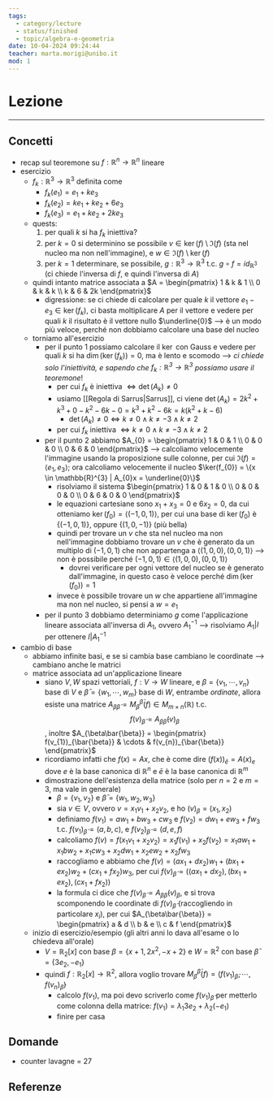 ```yaml
---
tags:
  - category/lecture
  - status/finished
  - topic/algebra-e-geometria
date: 10-04-2024 09:24:44
teacher: marta.morigi@unibo.it
mod: 1
---
```

# Lezione
---
## Concetti
- recap sul teoremone su $f: \mathbb{R}^{n} \to \mathbb{R}^{n}$ lineare
- esercizio
	- $f_{k}: \mathbb{R}^{3} \to \mathbb{R}^{3}$ definita come
		- $f_{k}(e_{1}) = e_{1}+ke_{3}$
		- $f_{k}(e_{2}) = ke_{1}+ke_{2}+6e_{3}$
		- $f_{k}(e_{3})=e_{1}+ke_{2}+2ke_{3}$
	- quests:
		1. per quali $k$ si ha $f_{k}$ iniettiva?
		2. per $k=0$ si determinino se possibile $v \in \ker(f) \setminus \Im(f)$ (sta nel nucleo ma non nell'immagine), e $w \in \Im(f) \setminus \ker(f)$
		3. per $k=1$ determinare, se possibile, $g: \mathbb{R}^{3} \to \mathbb{R}^{3}$ t.c. $g \circ f = id_{\mathbb{R}^{3}}$ (ci chiede l'inversa di $f$, e quindi l'inversa di $A$)
	- quindi intanto matrice associata a $A = \begin{pmatrix} 1 & k & 1 \\ 0 & k & k \\ k & 6 & 2k \end{pmatrix}$
		- digressione: se ci chiede di calcolare per quale $k$ il vettore $e_{1}-e_{3} \in \ker(f_{k})$, ci basta moltiplicare $A$ per il vettore e vedere per quali $k$ il risultato è il vettore nullo $\underline{0}$ --> è un modo più veloce, perché non dobbiamo calcolare una base del nucleo
	- torniamo all'esercizio
		- per il punto 1 possiamo calcolare il $\ker$ con Gauss e vedere per quali $k$ si ha $\dim(\ker(f_{k})) = 0$, ma è lento e scomodo --> _ci chiede solo l'iniettività, e sapendo che $f_{k}: \mathbb{R}^{3} \to \mathbb{R}^{3}$ possiamo usare il teoremone_!
			- per cui $f_{k}$ è iniettiva $\iff \det(A_{k}) \neq 0$
			- usiamo [[Regola di Sarrus|Sarrus]], ci viene $\det(A_{k}) = 2k^{2} + k^{3} + 0 - k^{2} - 6k - 0 = k^{3}+k^{2}-6k = k(k^{2}+k-6)$
				- $\det(A_{k}) \neq 0 \iff k \neq 0 \land k \neq -3 \land k \neq 2$
			- per cui $f_{k}$ iniettiva $\iff k \neq 0 \land k \neq -3 \land k \neq 2$
		- per il punto 2 abbiamo $A_{0} = \begin{pmatrix} 1 & 0 & 1 \\ 0 & 0 & 0 \\ 0 & 6 & 0 \end{pmatrix}$ --> calcoliamo velocemente l'immagine usando la proposizione sulle colonne, per cui $\Im(f) = \langle e_{1}, e_{3} \rangle$; ora calcoliamo velocemente il nucleo $\ker(f_{0}) = \{x \in \mathbb{R}^{3} | A_{0}x = \underline{0}\}$
			- risolviamo il sistema $\begin{pmatrix} 1 & 0 & 1 & 0 \\ 0 & 0 & 0 & 0 \\ 0 & 6 & 0 & 0 \end{pmatrix}$
			- le equazioni cartesiane sono $x_{1}+x_{3} = 0$ e $6x_{2}=0$, da cui otteniamo $\ker(f_{0}) = \langle (-1, 0, 1) \rangle$, per cui una base di $\ker(f_{0})$ è $\{(-1, 0, 1)\}$, oppure $\{(1, 0, -1)\}$ (più bella)
			- quindi per trovare un $v$ che sta nel nucleo ma non nell'immagine dobbiamo trovare un $v$ che è generato da un multiplo di $(-1, 0, 1)$ che non appartenga a $\langle (1, 0, 0), (0, 0, 1) \rangle$ --> non è possibile perché $(-1, 0, 1) \in \langle (1, 0, 0), (0, 0, 1) \rangle$
				- dovrei verificare per ogni vettore del nucleo se è generato dall'immagine, in questo caso è veloce perché $\dim(\ker(f_{0})) = 1$
			- invece è possibile trovare un $w$ che appartiene all'immagine ma non nel nucleo, si pensi a $w = e_{1}$
		- per il punto 3 dobbiamo determiniamo $g$ come l'applicazione lineare associata all'inversa di $A_{1}$, ovvero $A_{1}^{-1}$ --> risolviamo $A_{1}|I$ per ottenere $I|A_{1}^{-1}$
- cambio di base
	- abbiamo infinite basi, e se si cambia base cambiano le coordinate --> cambiano anche le matrici
	- matrice associata ad un'applicazione lineare
		- siano $V, W$ spazi vettoriali, $f: V \to W$ lineare, e $\beta = \{v_{1}, \cdots, v_{n}\}$ base di $V$ e $\bar{\beta} = \{w_{1}, \cdots, w_{m}\}$ base di $W$, entrambe _ordinate_, allora esiste una matrice $A_{\beta\bar{\beta}} = M_{\beta}^{\bar{\beta}} (f) \in M_{m \times n} (\mathbb{R})$ t.c. $$f(v)_{\bar{\beta}} = A_{\beta\bar{\beta}} (v)_{\beta}$$, inoltre $A_{\beta\bar{\beta}} = \begin{pmatrix} f(v_{1})_{\bar{\beta}} & \cdots & f(v_{n})_{\bar{\beta}} \end{pmatrix}$
		- ricordiamo infatti che $f(x) = Ax$, che è come dire $(f(x))_{\bar{e}} = A(x)_{e}$ dove $e$ è la base canonica di $\mathbb{R}^{n}$ e $\bar{e}$ è la base canonica di $\mathbb{R}^{m}$
		- dimostrazione dell'esistenza della matrice (solo per $n = 2$ e $m = 3$, ma vale in generale)
			- $\beta = \{v_{1}, v_{2}\}$ e $\bar{\beta} = \{w_{1}, w_{2}, w_{3}\}$
			- sia $v \in V$, ovvero $v = x_{1}v_{1} + x_{2}v_{2}$, e ho $(v)_{\beta} = (x_{1}, x_{2})$
			- definiamo $f(v_{1}) = aw_{1}+bw_{3}+cw_{3}$ e $f(v_{2}) = dw_{1}+ew_{3}+fw_{3}$ t.c. $f(v_{1})_{\bar{\beta}} = (a, b, c)$, e $f(v_{2})_{\bar{\beta}} = (d, e, f)$
			- calcoliamo $f(v) = f(x_{1}v_{1} + x_{2}v_{2}) = x_{1}f(v_{1}) + x_{2}f(v_{2}) = x_{1}aw_{1} + x_{1}bw_{2} + x_{1}cw_{3} + x_{2}dw_{1} + x_{2}ew_{2} + x_{2}fw_{3}$
			- raccogliamo e abbiamo che $f(v) = (ax_{1}+dx_{2})w_{1} + (bx_{1}+ex_{2})w_{2} + (cx_{1}+fx_{2})w_{3}$, per cui $f(v)_{\bar{\beta}} = ((ax_{1}+dx_{2}), (bx_{1}+ex_{2}), (cx_{1}+fx_{2}))$
			- la formula ci dice che $f(v)_{\bar{\beta}} = A_{\beta\bar{\beta}}(v)_{\beta}$, e si trova scomponendo le coordinate di $f(v)_{\bar{\beta}}$ (raccogliendo in particolare $x_{i}$), per cui $A_{\beta\bar{\beta}} = \begin{pmatrix} a & d \\ b & e \\ c & f \end{pmatrix}$
	- inizio di esercizio/esempio (gli altri anni lo dava all'esame o lo chiedeva all'orale)
		- $V = \mathbb{R}_{2}[x]$ con base $\beta = \{x+1, 2x^{2}, -x+2\}$ e $W = \mathbb{R}^{2}$ con base $\bar{\beta} = \{3e_{2}, -e_{1}\}$
		- quindi $f: \mathbb{R}_{2}[x] \to \mathbb{R}^{2}$, allora voglio trovare $M_{\beta}^{\bar{\beta}}(f) = (f(v_{1})_{\bar{\beta}}, \cdots, f(v_{n})_{\bar{\beta}})$
			- calcolo $f(v_{1})$, ma poi devo scriverlo come $f(v_{1})_{\bar{\beta}}$ per metterlo come colonna della matrice: $f(v_{1}) = \lambda_{1}3e_{2} + \lambda_{2}(-e_{1})$
			- finire per casa

## Domande
- counter lavagne = 27

## Referenze
